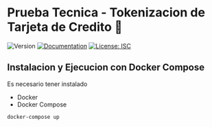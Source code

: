 # Prueba Tecnica - Tokenizacion de Tarjeta de Credito 👋
![Version](https://img.shields.io/badge/version-1.0.0-blue.svg?cacheSeconds=2592000)
[![Documentation](https://img.shields.io/badge/documentation-yes-brightgreen.svg)](https://github.com/gacc94/nodejs-prueba-tecnica-culqi/tree/main)
[![License: ISC](https://img.shields.io/badge/License-ISC-yellow.svg)](#)


## Instalacion y Ejecucion con Docker Compose
Es necesario tener instalado
* Docker
* Docker Compose

```sh
docker-compose up
```